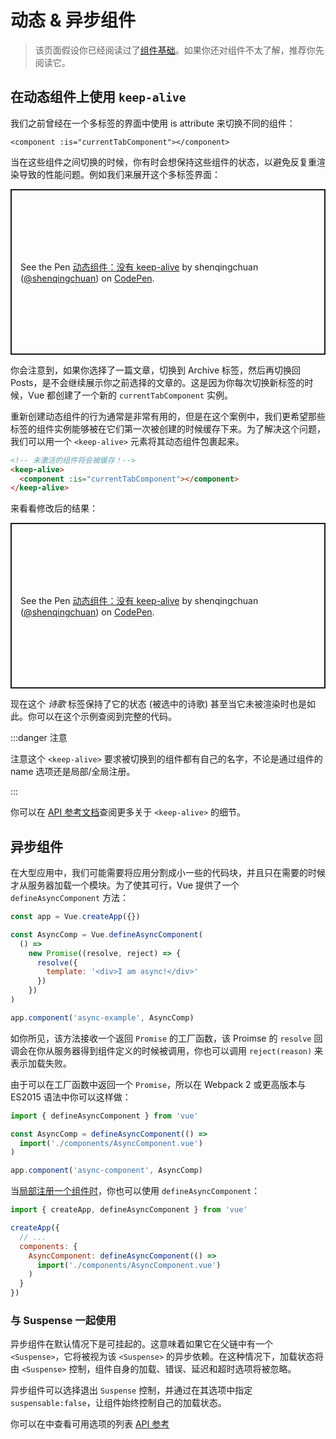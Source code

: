 # 动态 & 异步组件

> 该页面假设你已经阅读过了[组件基础](component-basics.md)。如果你还对组件不太了解，推荐你先阅读它。

## 在动态组件上使用 `keep-alive`

我们之前曾经在一个多标签的界面中使用 is attribute 来切换不同的组件：

```vue-html
<component :is="currentTabComponent"></component>
```

当在这些组件之间切换的时候，你有时会想保持这些组件的状态，以避免反复重渲染导致的性能问题。例如我们来展开这个多标签界面：

<p class="codepen" data-height="265" data-theme-id="light" data-default-tab="result" data-user="shenqingchuan" data-slug-hash="YzqVVdd" style="height: 265px; box-sizing: border-box; display: flex; align-items: center; justify-content: center; border: 2px solid; margin: 1em 0; padding: 1em;" data-pen-title="动态组件：没有 keep-alive">
  <span>See the Pen <a href="https://codepen.io/shenqingchuan/pen/YzqVVdd">
  动态组件：没有 keep-alive</a> by shenqingchuan (<a href="https://codepen.io/shenqingchuan">@shenqingchuan</a>)
  on <a href="https://codepen.io">CodePen</a>.</span>
</p>
<script async src="https://static.codepen.io/assets/embed/ei.js"></script>

你会注意到，如果你选择了一篇文章，切换到 Archive 标签，然后再切换回 Posts，是不会继续展示你之前选择的文章的。这是因为你每次切换新标签的时候，Vue 都创建了一个新的 `currentTabComponent` 实例。

重新创建动态组件的行为通常是非常有用的，但是在这个案例中，我们更希望那些标签的组件实例能够被在它们第一次被创建的时候缓存下来。为了解决这个问题，我们可以用一个 `<keep-alive>` 元素将其动态组件包裹起来。

```html
<!-- 未激活的组件将会被缓存！-->
<keep-alive>
  <component :is="currentTabComponent"></component>
</keep-alive>
```

来看看修改后的结果：

<p class="codepen" data-height="265" data-theme-id="light" data-default-tab="result" data-user="shenqingchuan" data-slug-hash="RwaVgNz" style="height: 265px; box-sizing: border-box; display: flex; align-items: center; justify-content: center; border: 2px solid; margin: 1em 0; padding: 1em;" data-pen-title="动态组件：没有 keep-alive">
  <span>See the Pen <a href="https://codepen.io/shenqingchuan/pen/RwaVgNz">
  动态组件：没有 keep-alive</a> by shenqingchuan (<a href="https://codepen.io/shenqingchuan">@shenqingchuan</a>)
  on <a href="https://codepen.io">CodePen</a>.</span>
</p>
<script async src="https://static.codepen.io/assets/embed/ei.js"></script>

现在这个 _诗歌_ 标签保持了它的状态 (被选中的诗歌) 甚至当它未被渲染时也是如此。你可以在这个示例查阅到完整的代码。

:::danger 注意

注意这个 `<keep-alive>` 要求被切换到的组件都有自己的名字，不论是通过组件的 name 选项还是局部/全局注册。

:::

你可以在 [API 参考文档](../api/built-in-components.html#keep-alive)查阅更多关于 `<keep-alive>` 的细节。

## 异步组件

<common-watch-video title="Watch a free video lesson on Vue School" href="https://vueschool.io/lessons/dynamically-load-components?friend=vuejs" />

在大型应用中，我们可能需要将应用分割成小一些的代码块，并且只在需要的时候才从服务器加载一个模块。为了使其可行，Vue 提供了一个 `defineAsyncComponent` 方法：

```js
const app = Vue.createApp({})

const AsyncComp = Vue.defineAsyncComponent(
  () =>
    new Promise((resolve, reject) => {
      resolve({
        template: '<div>I am async!</div>'
      })
    })
)

app.component('async-example', AsyncComp)
```

如你所见，该方法接收一个返回 `Promise` 的工厂函数，该 Proimse 的 `resolve` 回调会在你从服务器得到组件定义的时候被调用，你也可以调用 `reject(reason)` 来表示加载失败。

由于可以在工厂函数中返回一个 `Promise`，所以在 Webpack 2 或更高版本与 ES2015 语法中你可以这样做：

```js
import { defineAsyncComponent } from 'vue'

const AsyncComp = defineAsyncComponent(() =>
  import('./components/AsyncComponent.vue')
)

app.component('async-component', AsyncComp)
```

当[局部注册一个组件时](component-registration.html#local-registration)，你也可以使用 `defineAsyncComponent`：

```js
import { createApp, defineAsyncComponent } from 'vue'

createApp({
  // ...
  components: {
    AsyncComponent: defineAsyncComponent(() =>
      import('./components/AsyncComponent.vue')
    )
  }
})
```

### 与 Suspense 一起使用

异步组件在默认情况下是可挂起的。这意味着如果它在父链中有一个 `<Suspense>`，它将被视为该 `<Suspense>` 的异步依赖。在这种情况下，加载状态将由 `<Suspense>` 控制，组件自身的加载、错误、延迟和超时选项将被忽略。

异步组件可以选择退出 `Suspense` 控制，并通过在其选项中指定 `suspensable:false`，让组件始终控制自己的加载状态。

你可以在中查看可用选项的列表 [API 参考](../api/global-api.html#arguments-4)
